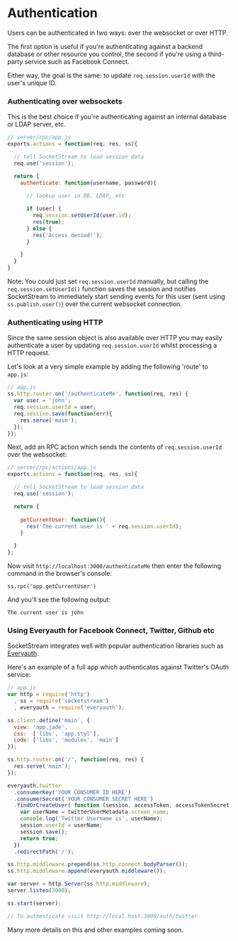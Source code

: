 # Authentication

Users can be authenticated in two ways: over the websocket or over HTTP.

The first option is useful if you're authenticating against a backend database or other resource you control, the second if you're using a third-party service such as Facebook Connect.

Either way, the goal is the same: to update `req.session.userId` with the user's unique ID.


### Authenticating over websockets

This is the best choice if you're authenticating against an internal database or LDAP server, etc.

```javascript
// server/rpc/app.js
exports.actions = function(req, res, ss){

  // tell SocketStream to load session data
  req.use('session');

  return {
  	authenticate: function(username, password){
  		
      // lookup user in DB, LDAP, etc

      if (user) {
        req.session.setUserId(user.id);
        res(true);
      } else {
        res('Access denied!');
      }

  	}
  }
}

```

Note: You could just set `req.session.userId` manually, but calling the `req.session.setUserId()` function saves the session and notifies SocketStream to immediately start sending events for this user (sent using `ss.publish.user()`) over the current websocket connection.


### Authenticating using HTTP

Since the same session object is also available over HTTP you may easily authenticate a user by updating `req.session.userId` whilst processing a HTTP request.

Let's look at a very simple example by adding the following 'route' to `app.js`:

```javascript
// app.js
ss.http.router.on('/authenticateMe', function(req, res) {
  var user = 'john';
  req.session.userId = user;
  req.session.save(function(err){
    res.serve('main');
  });
});
```

Next, add an RPC action which sends the contents of `req.session.userId` over the websocket:

```javascript
// server/rpc/actions/app.js
exports.actions = function(req, res, ss){

  // tell SocketStream to load session data
  req.use('session');

  return {
    
    getCurrentUser: function(){
      res('The current user is ' + req.session.userId);
    }

  }
};
```

Now visit `http://localhost:3000/authenticateMe` then enter the following command in the browser's console:

    ss.rpc('app.getCurrentUser')
    
And you'll see the following output:

    The current user is john


### Using Everyauth for Facebook Connect, Twitter, Github etc

SocketStream integrates well with popular authentication libraries such as [Everyauth](https://github.com/bnoguchi/everyauth).

Here's an example of a full app which authenticates against Twitter's OAuth service:

```javascript
// app.js
var http = require('http')
  , ss = require('socketstream')
  , everyauth = require('everyauth');

ss.client.define('main', {
  view: 'app.jade',
  css:  ['libs', 'app.styl'],
  code: ['libs', 'modules', 'main']
});

ss.http.router.on('/', function(req, res) {
  res.serve('main');
});

everyauth.twitter
  .consumerKey('YOUR CONSUMER ID HERE')
  .consumerSecret('YOUR CONSUMER SECRET HERE')
  .findOrCreateUser( function (session, accessToken, accessTokenSecret, twitterUserMetadata) {
    var userName = twitterUserMetadata.screen_name;
    console.log('Twitter Username is', userName);
    session.userId = userName;
    session.save();
    return true;
  })
  .redirectPath('/');

ss.http.middleware.prepend(ss.http.connect.bodyParser());
ss.http.middleware.append(everyauth.middleware());

var server = http.Server(ss.http.middleware);
server.listen(3000);

ss.start(server);

// To authenticate visit http://local.host:3000/auth/twitter
```

Many more details on this and other examples coming soon.